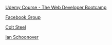 [Udemy Course - The Web Developer Bootcamp](https://www.udemy.com/course/the-web-developer-bootcamp/learn/lecture/3925862#overview)

[Facebook Group](https://www.facebook.com/groups/officialwebdeveloperbootcamp/)

[Colt Steel](https://www.youtube.com/channel/UCrqAGUPPMOdo0jfQ6grikZw/videos)

[Ian Schoonover](https://www.youtube.com/c/ianschoonover)

